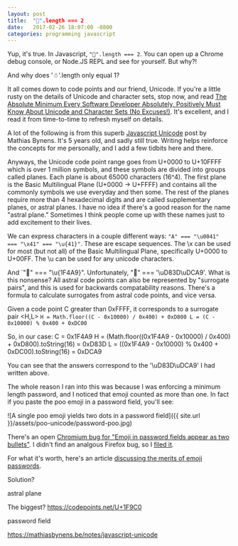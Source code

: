 ```yaml
---
layout: post
title:  "💩".length === 2
date:   2017-02-26 18:07:00 -0800
categories: programming javascript
---
```


Yup, it's true. In Javascript, `"💩".length === 2`. You can open up a Chrome debug console, or Node.JS REPL and see for yourself. But why?!

And why does '☃'.length only equal 1?

It all comes down to code points and our friend, Unicode. If you're a little rusty on the details of Unicode and character sets, stop now, and read [The Absolute Minimum Every Software Developer Absolutely, Positively Must Know About Unicode and Character Sets (No Excuses!)](https://www.joelonsoftware.com/2003/10/08/the-absolute-minimum-every-software-developer-absolutely-positively-must-know-about-unicode-and-character-sets-no-excuses/). It's excellent, and I read it from time-to-time to refresh myself on details.

A lot of the following is from this superb [Javascript Unicode](https://mathiasbynens.be/notes/javascript-unicode) post by Mathias Bynens. It's 5 years old, and sadly still true. Writing helps reinforce the concepts for me personally, and I add a few tidbits here and there.

Anyways, the Unicode code point range goes from U+0000 to U+10FFFF which is over 1 million symbols, and these symbols are divided into groups called planes. Each plane is about 65000 characters (16^4). The first plane is the Basic Multilingual Plane (U+0000 → U+FFFF) and contains all the commonly symbols we use everyday and then some. The rest of the planes require more than 4 hexadecimal digits and are called supplementary planes, or astral planes. I have no idea if there's a good reason for the name "astral plane." Sometimes I think people come up with these names just to add excitement to their lives. 

We can express characters in a couple different ways: `"A" === "\u0041" === "\x41" === "\u{41}"`. These are escape sequences. The \x can be used for most (but not all) of the Basic Multilingual Plane, specifically U+0000 to U+00FF. The \u can be used for any unicode characters. 

And `"💩" === "\u{1F4A9}".  Unfortunately, "💩" === '\uD83D\uDCA9'. What is this nonsense? All astral code points can also be represented by "surrogate pairs", and this is used for backwards compatability reasons. There's a formula to calculate surrogates from astral code points, and vice versa. 

Given a code point C greater than 0xFFFF, it corresponds to a surrogate pair <H,L> 
`H = Math.floor((C - 0x10000) / 0x400) + 0xD800
L = (C - 0x10000) % 0x400 + 0xDC00`

So, in our case:
C = 0x1F4A9
H = (Math.floor((0x1F4A9 - 0x10000) / 0x400) + 0xD800).toString(16) = 0xD83D
L = ((0x1F4A9 - 0x10000) % 0x400 + 0xDC00).toString(16) = 0xDCA9

You can see that the answers correspond to the '\uD83D\uDCA9' I had written above.

The whole reason I ran into this was because I was enforcing a minimum length password, and I noticed that emoji counted as more than one. In fact if you paste the poo emoji in a password field, you'll see: 

![A single poo emoji yields two dots in a password field]({{ site.url }}/assets/poo-unicode/password-poo.jpg)

There's an open [Chromium bug for "Emoji in password fields appear as two bullets"](https://bugs.chromium.org/p/chromium/issues/detail?id=486880). I didn't find an analgous Firefox bug, so I [filed it](https://bugzilla.mozilla.org/show_bug.cgi?id=1345229).

For what it's worth, here's an article [discussing the merits of emoji passwords](https://medium.com/@hvost/why-you-should-not-use-emojis-in-your-passwords-b8db0607e169#.ee3f1qr43).



Solution?


astral plane


The biggest?  https://codepoints.net/U+1F9C0

password field






https://mathiasbynens.be/notes/javascript-unicode